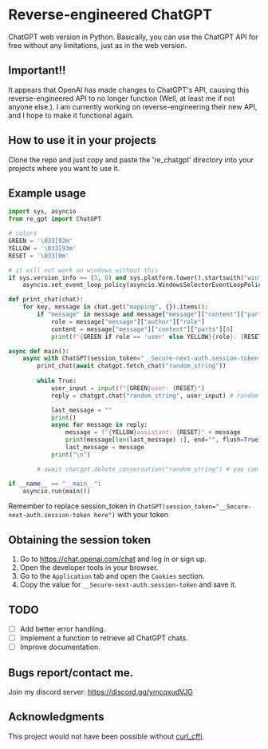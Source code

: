 # Reverse-engineered ChatGPT

ChatGPT web version in Python. Basically, you can use the ChatGPT API for free without any limitations, just as in the web version.

## Important!!

It appears that OpenAI has made changes to ChatGPT's API, causing this reverse-engineered API to no longer function (Well, at least me if not anyone else.). I am currently working on reverse-engineering their new API, and I hope to make it functional again.

## How to use it in your projects

Clone the repo and just copy and paste the 're_chatgpt' directory into your projects where you want to use it.

## Example usage

```python
import sys, asyncio
from re_gpt import ChatGPT

# colors
GREEN = '\033[92m'
YELLOW = '\033[93m'
RESET = '\033[0m'

# it will not work on windows without this
if sys.version_info >= (3, 8) and sys.platform.lower().startswith("win"):
    asyncio.set_event_loop_policy(asyncio.WindowsSelectorEventLoopPolicy())

def print_chat(chat):
    for key, message in chat.get("mapping", {}).items():
        if "message" in message and message["message"]["content"]["parts"][0]:
            role = message["message"]["author"]["role"]
            content = message["message"]["content"]["parts"][0]
            print(f"{GREEN if role == 'user' else YELLOW}{role}: {RESET}{content}\n")

async def main():
    async with ChatGPT(session_token="__Secure-next-auth.session-token here") as chatgpt:
        print_chat(await chatgpt.fetch_chat("random_string"))
        
        while True:
            user_input = input(f"{GREEN}user: {RESET}")
            reply = chatgpt.chat("random_string", user_input) # random string that will be assigned to the actual conversation id

            last_message = ""
            print()
            async for message in reply:
                message = f"{YELLOW}assistant: {RESET}" + message
                print(message[len(last_message) :], end="", flush=True)
                last_message = message
            print("\n")

        # await chatgpt.delete_conversation("random_string") # you can delete a convo with this

if __name__ == "__main__":
    asyncio.run(main())
```
Remember to replace session_token in `ChatGPT(session_token="__Secure-next-auth.session-token here")` with your token

## Obtaining the session token

1. Go to https://chat.openai.com/chat and log in or sign up.
2. Open the developer tools in your browser.
3. Go to the `Application` tab and open the `Cookies` section.
4. Copy the value for `__Secure-next-auth.session-token` and save it.

## TODO
- [ ] Add better error handling.
- [ ] Implement a function to retrieve all ChatGPT chats.
- [ ] Improve documentation.

## Bugs report/contact me.

Join my discord server: https://discord.gg/ymcqxudVJG

## Acknowledgments

This project would not have been possible without [curl_cffi](https://github.com/yifeikong/curl_cffi).
